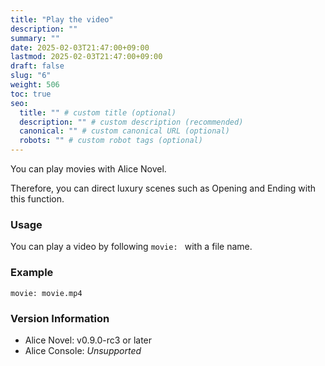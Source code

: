 ```yaml
---
title: "Play the video"
description: ""
summary: ""
date: 2025-02-03T21:47:00+09:00
lastmod: 2025-02-03T21:47:00+09:00
draft: false
slug: "6"
weight: 506
toc: true
seo:
  title: "" # custom title (optional)
  description: "" # custom description (recommended)
  canonical: "" # custom canonical URL (optional)
  robots: "" # custom robot tags (optional)
---
```


You can play movies with Alice Novel.

Therefore, you can direct luxury scenes such as Opening and Ending with this function.

### Usage

You can play a video by following `movie: ` with a file name.

### Example

```anov
movie: movie.mp4
```

### Version Information

- Alice Novel: v0.9.0-rc3 or later
- Alice Console: *Unsupported*
